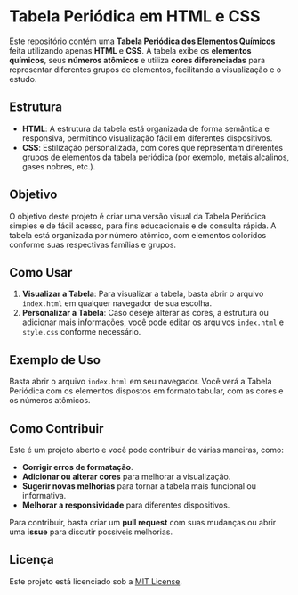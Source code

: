 # Tabela Periódica em HTML e CSS

Este repositório contém uma **Tabela Periódica dos Elementos Químicos** feita utilizando apenas **HTML** e **CSS**. A tabela exibe os **elementos químicos**, seus **números atômicos** e utiliza **cores diferenciadas** para representar diferentes grupos de elementos, facilitando a visualização e o estudo.

## Estrutura

- **HTML**: A estrutura da tabela está organizada de forma semântica e responsiva, permitindo visualização fácil em diferentes dispositivos.
- **CSS**: Estilização personalizada, com cores que representam diferentes grupos de elementos da tabela periódica (por exemplo, metais alcalinos, gases nobres, etc.).
  
## Objetivo

O objetivo deste projeto é criar uma versão visual da Tabela Periódica simples e de fácil acesso, para fins educacionais e de consulta rápida. A tabela está organizada por número atômico, com elementos coloridos conforme suas respectivas famílias e grupos.

## Como Usar

1. **Visualizar a Tabela**: Para visualizar a tabela, basta abrir o arquivo `index.html` em qualquer navegador de sua escolha.
2. **Personalizar a Tabela**: Caso deseje alterar as cores, a estrutura ou adicionar mais informações, você pode editar os arquivos `index.html` e `style.css` conforme necessário.

## Exemplo de Uso

Basta abrir o arquivo `index.html` em seu navegador. Você verá a Tabela Periódica com os elementos dispostos em formato tabular, com as cores e os números atômicos.

## Como Contribuir

Este é um projeto aberto e você pode contribuir de várias maneiras, como:

- **Corrigir erros de formatação**.
- **Adicionar ou alterar cores** para melhorar a visualização.
- **Sugerir novas melhorias** para tornar a tabela mais funcional ou informativa.
- **Melhorar a responsividade** para diferentes dispositivos.

Para contribuir, basta criar um **pull request** com suas mudanças ou abrir uma **issue** para discutir possíveis melhorias.

## Licença

Este projeto está licenciado sob a [MIT License](LICENSE).
